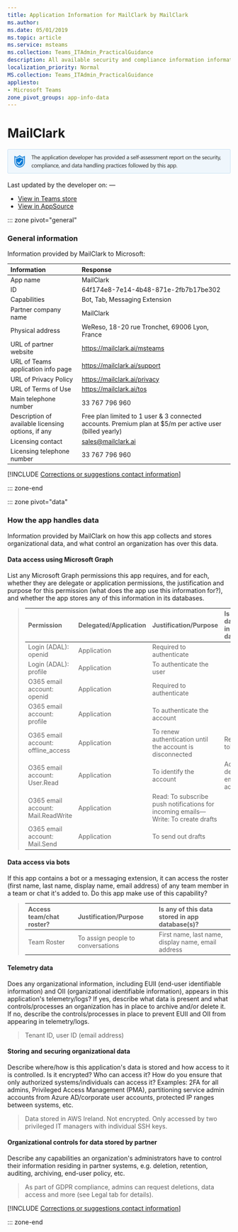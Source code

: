 ```yaml
---
title: Application Information for MailClark by MailClark
ms.author: 
ms.date: 05/01/2019
ms.topic: article
ms.service: msteams
ms.collection: Teams_ITAdmin_PracticalGuidance
description: All available security and compliance information information for MailClark, its data handling policies, its Microsoft Cloud App Security app catalog information, and security/compliance information in the CSA STAR registry.
localization_priority: Normal
MS.collection: Teams_ITAdmin_PracticalGuidance
appliesto:
- Microsoft Teams
zone_pivot_groups: app-info-data
---
```

# MailClark

<p></p><img alt="Self-attestation logo" src="./images/attested.png" width="650"/>
<p>Last updated by the developer on: —</p>

* <a href="https://teams.microsoft.com/l/app/64f174e8-7e14-4b48-871e-2fb7b17be302" target="_blank">View in Teams store</a>
* <a href="https://appsource.microsoft.com/en-us/product/office/WA104381679" target="_blank">View in AppSource</a>

::: zone pivot="general"

### General information

Information provided by MailClark to Microsoft:

| **Information** | **Response** |
|:----------------|:-------------|
| App name | MailClark |
| ID | 64f174e8-7e14-4b48-871e-2fb7b17be302 |
| Capabilities | Bot, Tab, Messaging Extension |
| Partner company name | MailClark |
| Physical address | WeReso, 18-20 rue Tronchet, 69006 Lyon, France |
| URL of partner website | <https://mailclark.ai/msteams> |
| URL of Teams application info page | <https://mailclark.ai/support> |
| URL of Privacy Policy | <https://mailclark.ai/privacy> |
| URL of Terms of Use | <https://mailclark.ai/tos> |
| Main telephone number | 33 767 796 960 |
| Description of available licensing options, if any | Free plan limited to 1 user &amp; 3 connected accounts. Premium plan at $5/m per active user (billed yearly) |
| Licensing contact | sales@mailclark.ai |
| Licensing telephone number | 33 767 796 960 |

 [!INCLUDE [Corrections or suggestions contact information](./includes/corrections-or-suggestions.md)]

::: zone-end

::: zone pivot="data"

### How the app handles data

Information provided by MailClark on how this app collects and stores organizational data, and what control an organization has over this data.

#### Data access using Microsoft Graph

List any Microsoft Graph permissions this app requires, and for each, whether they are delegate or application permissions, the justification and purpose for this permission (what does the app use this information for?), and whether the app stores any of this information in its databases.

>| **Permission**  | **Delegated/Application** | **Justification/Purpose** | **Is any of this data stored in app database(s)?** |
>|:----------------|:--------------------------|:--------------------------|:---------------------------------------------------|
>| Login (ADAL): openid | Application | Required to authenticate |  |
>| Login (ADAL): profile | Application | To authenticate the user |  |
>| O365 email account: openid | Application | Required to authenticate |  |
>| O365 email account: profile | Application | To authenticate the account |  |
>| O365 email account: offline_access | Application | To renew authentication until the account is disconnected | Refresh token |
>| O365 email account: User.Read | Application | To identify the account | Account details e.g. email address |
>| O365 email account: Mail.ReadWrite | Application | Read: To subscribe push notifications for incoming emails—Write: To create drafts |  |
>| O365 email account: Mail.Send | Application | To send out drafts |  |

#### Data access via bots

If this app contains a bot or a messaging extension, it can access the roster (first name, last name, display name, email address) of any team member in a team or chat it's added to. Do this app make use of this capability?


>| **Access team/chat roster?**  | **Justification/Purpose** | **Is any of this data stored in app database(s)?** |
>|:--------------------------------|:---------------------|:--------------------------|
>| Team Roster | To assign people to conversations | First name, last name, display name, email address |

#### Telemetry data

Does any organizational information, including EUII (end-user identifiable information) and OII (organizational identifiable information), appears in this application's telemetry/logs? If yes, describe what data is present and what controls/processes an organization has in place to archive and/or delete it. If no, describe the controls/processes in place to prevent EUII and OII from appearing in telemetry/logs.

>Tenant ID, user ID (email address)

#### Storing and securing organizational data

Describe where/how is this application's data is stored and how access to it is controlled. Is it encrypted? Who can access it? How do you ensure that only authorized systems/individuals can access it? Examples: 2FA for all admins, Privileged Access Management (PMA), partitioning service admin accounts from Azure AD/corporate user accounts, protected IP ranges between systems, etc.

>Data stored in AWS Ireland. Not encrypted. Only accessed by two privileged IT managers with individual SSH keys.

#### Organizational controls for data stored by partner

Describe any capabilities an organization's administrators have to control their information residing in partner systems, e.g. deletion, retention, auditing, archiving, end-user policy, etc.

>As part of GDPR compliance, admins can request deletions, data access and more (see Legal tab for details).

[!INCLUDE [Corrections or suggestions contact information](./includes/corrections-or-suggestions.md)]

::: zone-end



